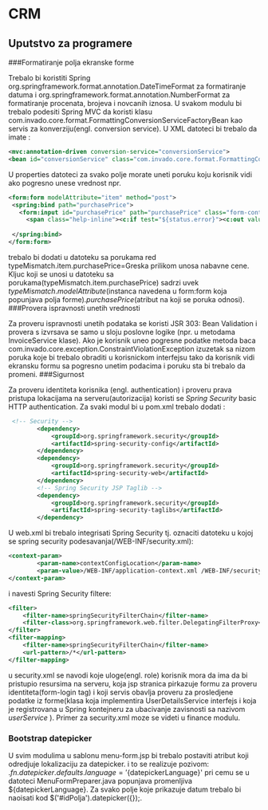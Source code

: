# CRM

## Uputstvo za programere

###Formatiranje polja ekranske forme

Trebalo bi koristiti Spring org.springframework.format.annotation.DateTimeFormat za formatiranje datuma i 
org.springframework.format.annotation.NumberFormat za formatiranje procenata, brojeva i novcanih iznosa. 
U svakom modulu bi trebalo podesiti Spring MVC da koristi klasu com.invado.core.format.FormattingConversionServiceFactoryBean 
kao servis za konverziju(engl. conversion service). U XML datoteci bi trebalo da imate :
```xml
<mvc:annotation-driven conversion-service="conversionService">
<bean id="conversionService" class="com.invado.core.format.FormattingConversionServiceFactoryBean" />
```
U properties datoteci za svako polje morate uneti poruku koju korisnik vidi ako pogresno unese vrednost npr.
```xml
<form:form modelAttribute="item" method="post">
 <spring:bind path="purchasePrice">
   <form:input id="purchasePrice" path="purchasePrice" class="form-control" />
     <span class="help-inline"><c:if test="${status.error}"><c:out value="${status.errorMessage}" /></c:if></span>
         
 </spring:bind>
</form:form>
```
trebalo bi dodati u datoteku sa porukama red typeMismatch.item.purchasePrice=Greska prilikom unosa nabavne cene. Kljuc koji se unosi u datoteku sa porukama(typeMismatch.item.purchasePrice) sadrzi uvek _typeMismatch_._modelAttribute_(instanca navedena u form:form koja popunjava polja forme)._purchasePrice_(atribut na koji se poruka odnosi).
###Provera ispravnosti unetih vrednosti

Za proveru ispravnosti unetih podataka se koristi JSR 303: Bean Validation i 
provera s izvrsava se samo u sloju poslovne logike (npr. u metodama InvoiceService klase). 
Ako je korisnik uneo pogresne podatke metoda
 baca com.invado.core.exception.ConstraintViolationException izuzetak sa nizom 
poruka koje bi trebalo obraditi u korisnickom interfejsu tako da korisnik vidi 
ekransku formu sa pogresno unetim podacima i poruku sta bi trebalo da promeni. 
###Sigurnost

Za proveru identiteta korisnika (engl. authentication) i proveru prava pristupa lokacijama na serveru(autorizacija) koristi se _Spring Security_ basic HTTP authentication.
Za svaki modul bi u pom.xml trebalo dodati :
```xml
 <!-- Security -->
        <dependency>
            <groupId>org.springframework.security</groupId>
            <artifactId>spring-security-config</artifactId>
        </dependency>
        <dependency>
            <groupId>org.springframework.security</groupId>
            <artifactId>spring-security-web</artifactId>
        </dependency>   
        <!-- Spring Security JSP Taglib -->     
        <dependency>
            <groupId>org.springframework.security</groupId>
            <artifactId>spring-security-taglibs</artifactId>
        </dependency>        
```
U web.xml bi trebalo integrisati Spring Security tj. oznaciti datoteku u kojoj se spring security podesavanja(/WEB-INF/security.xml):
```xml
<context-param>
        <param-name>contextConfigLocation</param-name>
        <param-value>/WEB-INF/application-context.xml /WEB-INF/security.xml</param-value>
</context-param>    
```
i navesti Spring Security filtere:
```xml
<filter>
    <filter-name>springSecurityFilterChain</filter-name>
    <filter-class>org.springframework.web.filter.DelegatingFilterProxy</filter-class>
</filter>
<filter-mapping>
    <filter-name>springSecurityFilterChain</filter-name>
    <url-pattern>/*</url-pattern>
</filter-mapping>
```
u security.xml se navodi koje uloge(engl. role) korisnik mora da ima da bi pristupio resursima na serveru, koja jsp stranica pirkazuje formu za proveru identiteta(form-login tag) i koji servis obavlja proveru za prosledjene podatke iz forme(klasa koja implementira UserDetailsService interfejs i koja je registrovana u Spring kontejneru za ubacivanje zavisnosti sa nazivom _userService_ ). Primer za security.xml moze se videti u finance modulu.
### Bootstrap datepicker
U svim modulima u sablonu menu-form.jsp bi trebalo postaviti atribut koji odredjuje lokalizaciju za datepicker.
i to se realizuje pozivom: $.fn.datepicker.defaults.language = '${datepickerLanguage}' pri cemu se u datoteci MenuFormPreparer.java popunjava promenljiva ${datepickerLanguage}. 
Za svako polje koje prikazuje datum trebalo bi naoisati kod $('#idPolja').datepicker({});.
